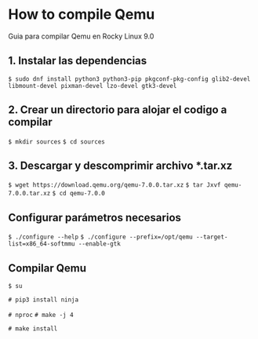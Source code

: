# How to compile Qemu
Guia para compilar Qemu en Rocky Linux 9.0

## 1. Instalar las dependencias

```$ sudo dnf install python3 python3-pip pkgconf-pkg-config glib2-devel libmount-devel pixman-devel lzo-devel gtk3-devel```

## 2. Crear un directorio para alojar el codigo a compilar

```$ mkdir sources```
```$ cd sources```

## 3. Descargar y descomprimir archivo *.tar.xz

```$ wget https://download.qemu.org/qemu-7.0.0.tar.xz```
```$ tar Jxvf qemu-7.0.0.tar.xz```
```$ cd qemu-7.0.0```

## Configurar parámetros necesarios

```$ ./configure --help```
```$ ./configure --prefix=/opt/qemu --target-list=x86_64-softmmu --enable-gtk```

## Compilar Qemu

```$ su```

```# pip3 install ninja```

```# nproc```
```# make -j 4```

```# make install```
